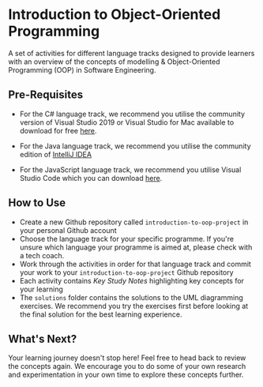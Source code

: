 # Introduction to Object-Oriented Programming

A set of activities for different language tracks designed to provide learners with an overview of the concepts of modelling & Object-Oriented Programming (OOP) in Software Engineering.

## Pre-Requisites

- For the C# language track, we recommend you utilise the community version of Visual Studio 2019 or Visual Studio for Mac available to download for free [here](https://visualstudio.microsoft.com/downloads/).

- For the Java language track, we recommend you utilise the community edition of [IntelliJ IDEA](https://www.jetbrains.com/idea/download/)

- For the JavaScript language track, we recommend you utilise Visual Studio Code which you can download [here](https://code.visualstudio.com/docs/setup/setup-overview).


## How to Use

- Create a new Github repository called `introduction-to-oop-project` in your personal Github account
- Choose the language track for your specific programme. If you're unsure which language your programme is aimed at, please check with a tech coach.
- Work through the activities in order for that language track and commit your work to your `introduction-to-oop-project` Github repository
- Each activity contains *Key Study Notes* highlighting key concepts for your learning
- The `solutions` folder contains the solutions to the UML diagramming exercises. We recommend you try the exercises first before looking at the final solution for the best learning experience.

## What's Next?

Your learning journey doesn't stop here! Feel free to head back to review the concepts again. We encourage you to do some of your own research and experimentation in your own time to explore these concepts further.
